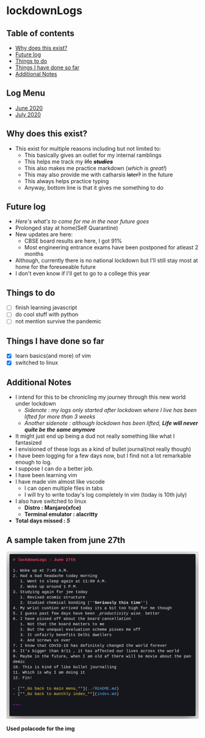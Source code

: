 # lockdownLogs

## Table of contents

- [Why does this exist?](#about)
- [Future log](#future-log)
- [Things to do](#task-list)
- [Things I have done so far](#done-list)
- [Additional Notes](#notes)

## Log Menu

- [June 2020](june2020/index.md)
- [July 2020](july2020/index.md)

## <a name="about">Why does this exist?</a>

- This exist for multiple reasons including but not limited to:
  - This basically gives an outlet for my internal ramblings
  - This helps me track my ~~life~~ **_~~studies~~_**
  - This also makes me practice markdown (_which is great!_)
  - This may also provide me with catharsis ~~later?~~ in the future
  - This always helps practice typing
  - Anyway, bottom line is that it gives me something to do

## <a name="future-log">Future log</a>

- _Here's what's to come for me in the near future goes_
- Prolonged stay at home(Self Quarantine)
- New updates are here:
  - CBSE board results are here, I got 91% 
  - Most engineering entrance exams have been postponed for atleast 2 months
- Although, currently there is no national lockdown but I'll still stay most at
home for the foreseeable future
- I don't even know if I'll get to go to a college this year


## <a name="task-list">Things to do</a>

- [ ] finish learning javascript
- [ ] do cool stuff with python
- [ ] not mention survive the pandemic

## <a name="done-list">Things I have done so far</a>

- [x] learn basics(and more) of vim
- [x] switched to linux

## <a name="notes">Additional Notes</a>

- I intend for this to be chronicling my journey through this new world 
under lockdown
  - _Sidenote : my logs only started after lockdown where I live has 
  been lifted for more than 3 weeks_
  - _Another sidenote : although lockdown has been lifted, **Life will 
  never quite be the same anymore**_
- It might just end up being a dud not really something like what I fantasized
- I envisioned of these logs as a kind of bullet journal(not really though)
- I have been logging for a few days now, but I find not a lot remarkable 
enough to log.
- I suppose I can do a better job.
- I have been learning vim
- I have made vim almost like vscode
  - I can open multiple files in tabs
  - I will try to write today's log completely in vim (today is 10th july)
- I also have switched to linux
  - **Distro : Manjaro(xfce)**
  - **Terminal emulator : alacritty**
- **Total days missed : _5_**

## A sample taken from june 27th

![sample](img/code.png)

**Used polacode for the img**

